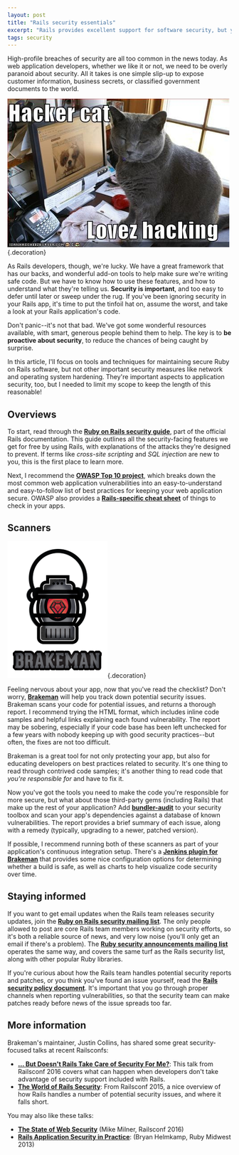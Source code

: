 ```yaml
---
layout: post
title: "Rails security essentials"
excerpt: "Rails provides excellent support for software security, but you need to know how and when to apply those supports for them to work. Here's an overview of tools you can use to keep your applications safe."
tags: security
---
```


High-profile breaches of security are all too common in the news today. As web application developers, whether we like it or not, we need to be overly paranoid about security. All it takes is one simple slip-up to expose customer information, business secrets, or classified government documents to the world.

![Obligatory photo of a cat at a computer. Better than a guy in a hoodie, crouched over a laptop in a dark room, right?](/images/posts/hacker-cat.jpg){.decoration}

As Rails developers, though, we're lucky. We have a great framework that has our backs, and wonderful add-on tools to help make sure we're writing safe code. But we have to know how to use these features, and how to understand what they're telling us. **Security is important**, and too easy to defer until later or sweep under the rug. If you've been ignoring security in your Rails app, it's time to put the tinfoil hat on, assume the worst, and take a look at your Rails application's code.

Don't panic--it's not that bad. We've got some wonderful resources available, with smart, generous people behind them to help. The key is to **be proactive about security**, to reduce the chances of being caught by surprise.

In this article, I'll focus on tools and techniques for maintaining secure Ruby on Rails software, but not other important security measures like network and operating system hardening. They're important aspects to application security, too, but I needed to limit my scope to keep the length of this reasonable!

## Overviews

To start, read through the **[Ruby on Rails security guide](http://guides.rubyonrails.org/security.html)**, part of the official Rails documentation. This guide outlines all the security-facing features we get for free by using Rails, with explanations of the attacks they're designed to prevent. If terms like *cross-site scripting* and *SQL injection* are new to you, this is the first place to learn more.

Next, I recommend the **[OWASP Top 10 project](https://www.owasp.org/index.php/Category:OWASP_Top_Ten_Project)**, which breaks down the most common web application vulnerabilities into an easy-to-understand and easy-to-follow list of best practices for keeping your web application secure. OWASP also provides a **[Rails-specific cheat sheet](https://www.owasp.org/index.php/Ruby_on_Rails_Cheatsheet)** of things to check in your apps.

## Scanners

![Brakeman](/images/posts/brakeman.png){.decoration}

Feeling nervous about your app, now that you've read the checklist? Don't worry, **[Brakeman](http://brakemanscanner.org)** will help you track down potential security issues. Brakeman scans your code for potential issues, and returns a thorough report. I recommend trying the HTML format, which includes inline code samples and helpful links explaining each found vulnerability. The report may be sobering, especially if your code base has been left unchecked for a few years with nobody keeping up with good security practices--but often, the fixes are not too difficult.

Brakeman is a great tool for not only protecting your app, but also for educating developers on best practices related to security. It's one thing to read through contrived code samples; it's another thing to read code that *you're responsible for* and have to fix it.

Now you've got the tools you need to make the code you're responsible for more secure, but what about those third-party gems (including Rails) that make up the rest of your application? Add **[bundler-audit](https://github.com/rubysec/bundler-audit)** to your security toolbox and scan your app's dependencies against a database of known vulnerabilities. The report provides a brief summary of each issue, along with a remedy (typically, upgrading to a newer, patched version).

If possible, I recommend running both of these scanners as part of your application's continuous integration setup. There's a **[Jenkins plugin for Brakeman](https://github.com/jenkinsci/brakeman-plugin)** that provides some nice configuration options for determining whether a build is safe, as well as charts to help visualize code security over time.

## Staying informed

If you want to get email updates when the Rails team releases security updates, join the **[Ruby on Rails security mailing list](https://groups.google.com/forum/#!forum/rubyonrails-security)**. The only people allowed to post are core Rails team members working on security efforts, so it's both a reliable source of news, and very low noise (you'll only get an email if there's a problem). The **[Ruby security announcements mailing list](https://groups.google.com/forum/#!forum/ruby-security-ann)** operates the same way, and covers the same turf as the Rails security list, along with other popular Ruby libraries.

If you're curious about how the Rails team handles potential security reports and patches, or you think you've found an issue yourself, read the **[Rails security policy document](http://rubyonrails.org/security/)**. It's important that you go through proper channels when reporting vulnerabilities, so that the security team can make patches ready before news of the issue spreads too far.

## More information

Brakeman's maintainer, Justin Collins, has shared some great security-focused talks at recent Railsconfs:

- **[... But Doesn't Rails Take Care of Security For Me?](https://www.youtube.com/watch?v=3P9naxOfUC4)**: This talk from Railsconf 2016 covers what can happen when developers don't take advantage of security support included with Rails.
- **[The World of Rails Security](https://www.youtube.com/watch?v=AFOlxqQCTxs)**: From Railsconf 2015, a nice overview of how Rails handles a number of potential security issues, and where it falls short.

You may also like these talks:

- **[The State of Web Security](https://www.youtube.com/watch?v=tfvkC-L69xc)** (Mike Milner, Railsconf 2016)
- **[Rails Application Security in Practice](https://www.youtube.com/watch?v=TGbeIxf5RnI)**: (Bryan Helmkamp, Ruby Midwest 2013)
